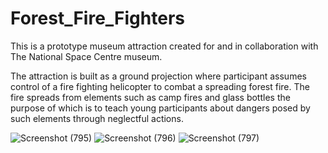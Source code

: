 # Forest_Fire_Fighters

This is a prototype museum attraction created for and in collaboration with The National Space Centre museum.

The attraction is built as a ground projection where participant assumes control of a fire fighting helicopter to combat a spreading forest fire.
The fire spreads from elements such as camp fires and glass bottles the purpose of which is to teach young participants about dangers posed by such elements through neglectful actions.

![Screenshot (795)](https://github.com/Alex-Gas/Forest_Fire_Fighters/assets/132370344/6fc1026d-824b-4f4f-95e2-e45b18732c3c)
![Screenshot (796)](https://github.com/Alex-Gas/Forest_Fire_Fighters/assets/132370344/e65ef184-f5f5-470f-9409-7ba3dc15a7be)
![Screenshot (797)](https://github.com/Alex-Gas/Forest_Fire_Fighters/assets/132370344/fee53ce1-770c-48ba-acc0-7d3a8008bbdc)
